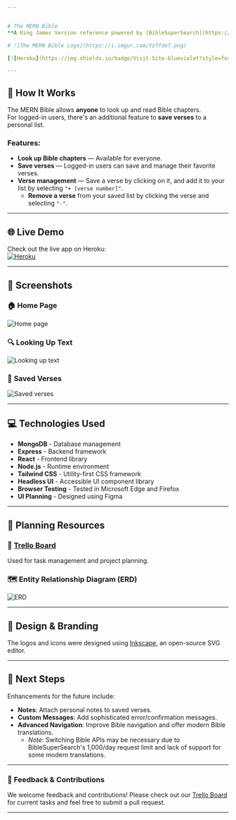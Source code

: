 ```yaml
---


# The MERN Bible  
**A King James Version reference powered by [BibleSuperSearch](https://api.biblesupersearch.com/)**

# ![The MERN Bible Logo](https://i.imgur.com/Yzffde7.png)

[![Heroku](https://img.shields.io/badge/Visit-Site-blueviolet?style=for-the-badge&logo=heroku)](https://mern-bible.herokuapp.com/)

---
```


## 📖 **How It Works**
The MERN Bible allows **anyone** to look up and read Bible chapters.  
For logged-in users, there's an additional feature to **save verses** to a personal list.

### Features:
- **Look up Bible chapters** — Available for everyone.
- **Save verses** — Logged-in users can save and manage their favorite verses.
- **Verse management** — Save a verse by clicking on it, and add it to your list by selecting `"+ [verse number]"`.
  - **Remove a verse** from your saved list by clicking the verse and selecting `"-"`.

---

## 🌐 **Live Demo**
Check out the live app on Heroku:  
[![Heroku](https://img.shields.io/badge/Visit-Site-blueviolet?style=for-the-badge&logo=heroku)](https://mern-bible.herokuapp.com/)

---

## 📸 **Screenshots**

### 🏠 **Home Page**
![Home page](https://i.imgur.com/7YkID3P.png)

### 🔍 **Looking Up Text**
![Looking up text](https://i.imgur.com/HjOk6NY.png)

### 📂 **Saved Verses**
![Saved verses](https://i.imgur.com/0ZyuLQP.png)

---

## 💻 **Technologies Used**

- **MongoDB** - Database management
- **Express** - Backend framework
- **React** - Frontend library
- **Node.js** - Runtime environment
- **Tailwind CSS** - Utility-first CSS framework
- **Headless UI** - Accessible UI component library
- **Browser Testing** - Tested in Microsoft Edge and Firefox
- **UI Planning** - Designed using Figma

---

## 📝 **Planning Resources**

### 🔗 [**Trello Board**](https://trello.com/b/4Mi5b7wl/mern-bible)
Used for task management and project planning.

### 🗺 **Entity Relationship Diagram (ERD)**
![ERD](https://i.imgur.com/8ZCZJUF.png)

---

## 🎨 **Design & Branding**
The logos and icons were designed using [Inkscape](https://inkscape.org/), an open-source SVG editor.

---

## 🚀 **Next Steps**

Enhancements for the future include:
- **Notes**: Attach personal notes to saved verses.
- **Custom Messages**: Add sophisticated error/confirmation messages.
- **Advanced Navigation**: Improve Bible navigation and offer modern Bible translations.
  - *Note*: Switching Bible APIs may be necessary due to BibleSuperSearch's 1,000/day request limit and lack of support for some modern translations.

---

### 📢 **Feedback & Contributions**
We welcome feedback and contributions! Please check out our [Trello Board](https://trello.com/b/4Mi5b7wl/mern-bible) for current tasks and feel free to submit a pull request.

---

